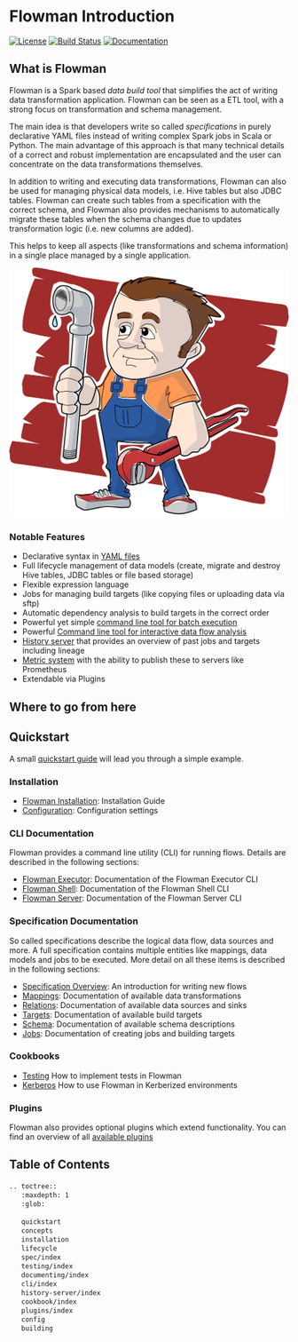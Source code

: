 # Flowman Introduction

[![License](https://img.shields.io/badge/License-Apache%202.0-blue.svg)](https://opensource.org/licenses/Apache-2.0)
[![Build Status](https://travis-ci.org/dimajix/flowman.svg?branch=develop)](https://travis-ci.org/dimajix/flowman)
[![Documentation](https://readthedocs.org/projects/flowman/badge/?version=latest)](https://flowman.readthedocs.io/en/latest/)

## What is Flowman

Flowman is a Spark based *data build tool* that simplifies the act of writing data transformation application. Flowman
can be seen as a ETL tool, with a strong focus on transformation and schema management. 

The main idea is that developers write so called *specifications* in purely declarative YAML files instead of writing 
complex Spark jobs in Scala or Python. The main advantage of this approach is that many technical details of a correct 
and robust implementation are encapsulated and the user can concentrate on the data transformations themselves.

In addition to writing and executing data transformations, Flowman can also be used for managing physical data models, 
i.e. Hive tables but also JDBC tables. Flowman can create such tables from a specification with the correct schema, 
and Flowman also provides mechanisms to automatically migrate these tables when the schema changes due to updates
transformation logic (i.e. new columns are added).

This helps to keep all aspects (like transformations and schema information) in a single place managed by a single 
application.

[![Flowman Logo](images/flowman-logo.png)](https://flowman.io)

### Notable Features

* Declarative syntax in [YAML files](spec)
* Full lifecycle management of data models (create, migrate and destroy Hive tables, JDBC tables or file based storage)
* Flexible expression language
* Jobs for managing build targets (like copying files or uploading data via sftp)
* Automatic dependency analysis to build targets in the correct order
* Powerful yet simple [command line tool for batch execution](cli/flowexec.md)
* Powerful [Command line tool for interactive data flow analysis](cli/flowshell.md)
* [History server](cli/flowman-server.md) that provides an overview of past jobs and targets including lineage
* [Metric system](cookbook/metrics.md) with the ability to publish these to servers like Prometheus
* Extendable via Plugins


## Where to go from here

## Quickstart
A small [quickstart guide](quickstart.md) will lead you through a simple example.


### Installation
* [Flowman Installation](installation.md): Installation Guide
* [Configuration](config.md): Configuration settings


### CLI Documentation

Flowman provides a command line utility (CLI) for running flows. Details are described in the
following sections:

* [Flowman Executor](cli/flowexec.md): Documentation of the Flowman Executor CLI
* [Flowman Shell](cli/flowshell.md): Documentation of the Flowman Shell CLI
* [Flowman Server](cli/flowserver.md): Documentation of the Flowman Server CLI


### Specification Documentation

So called specifications describe the logical data flow, data sources and more. A full
specification contains multiple entities like mappings, data models and jobs to be executed.
More detail on all these items is described in the following sections:

* [Specification Overview](spec/index.md): An introduction for writing new flows
* [Mappings](spec/mapping/index.md): Documentation of available data transformations
* [Relations](spec/relation/index.md): Documentation of available data sources and sinks
* [Targets](spec/target/index.md): Documentation of available build targets
* [Schema](spec/schema/index.md): Documentation of available schema descriptions
* [Jobs](spec/job/index.md): Documentation of creating jobs and building targets


### Cookbooks

* [Testing](cookbook/testing.md) How to implement tests in Flowman
* [Kerberos](cookbook/kerberos.md) How to use Flowman in Kerberized environments


### Plugins

Flowman also provides optional plugins which extend functionality. You can find an overview of all 
[available plugins](plugins/index.md)


## Table of Contents

```eval_rst
.. toctree::
   :maxdepth: 1
   :glob:

   quickstart
   concepts
   installation
   lifecycle
   spec/index
   testing/index
   documenting/index
   cli/index
   history-server/index
   cookbook/index
   plugins/index
   config
   building
```
